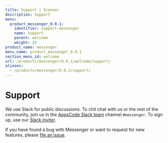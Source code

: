 ```yaml
---
title: Support | Scanner
description: Support
menu:
  product_messenger_0.0.1:
    identifier: support-messenger
    name: Support
    parent: welcome
    weight: 25
product_name: messenger
menu_name: product_messenger_0.0.1
section_menu_id: welcome
url: /products/messenger/0.0.1/welcome/support/
aliases:
  - /products/messenger/0.0.1/support/
---
```


# Support

We use Slack for public discussions. To chit chat with us or the rest of the community, join us in the [AppsCode Slack team](https://appscode.slack.com/messages/CAYG5P8CV/details/) channel `#messenger`. To sign up, use our [Slack inviter](https://slack.appscode.com/).

If you have found a bug with Messenger or want to request for new features, please [file an issue](https:///github.com/kubevault/project/issues/new).
